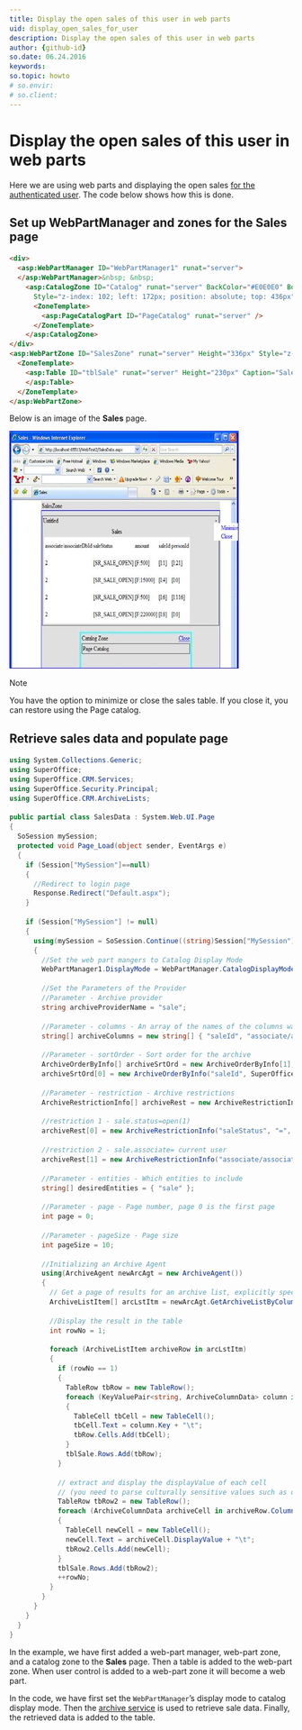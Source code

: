 ```yaml
---
title: Display the open sales of this user in web parts
uid: display_open_sales_for_user
description: Display the open sales of this user in web parts
author: {github-id}
so.date: 06.24.2016
keywords:
so.topic: howto
# so.envir:
# so.client:
---
```


# Display the open sales of this user in web parts

Here we are using web parts and displaying the open sales [for the authenticated user][1]. The code below shows how this is done.

## Set up WebPartManager and zones for the Sales page

```html
<div>
  <asp:WebPartManager ID="WebPartManager1" runat="server">
  </asp:WebPartManager>&nbsp; &nbsp;
    <asp:CatalogZone ID="Catalog" runat="server" BackColor="#E0E0E0" BorderColor="Cyan" BorderStyle="Double" Height="71px"
      Style="z-index: 102; left: 172px; position: absolute; top: 436px" Width="393px">
      <ZoneTemplate>
        <asp:PageCatalogPart ID="PageCatalog" runat="server" />
      </ZoneTemplate>
    </asp:CatalogZone>
</div>
<asp:WebPartZone ID="SalesZone" runat="server" Height="336px" Style="z-index: 101;left: 81px; position: absolute; top: 48px" Width="556px" BorderColor="Blue">
  <ZoneTemplate>
    <asp:Table ID="tblSale" runat="server" Height="230px" Caption="Sales" BorderColor="Blue" CaptionAlign="Top" Width="454px">
    </asp:Table>
  </ZoneTemplate>
</asp:WebPartZone>
```

Below is an image of the **Sales** page.

![03][img1]

> [!NOTE]
> You have the option to minimize or close the sales table. If you close it, you can restore using the Page catalog.

## Retrieve sales data and populate page

```csharp
using System.Collections.Generic;
using SuperOffice;
using SuperOffice.CRM.Services;
using SuperOffice.Security.Principal;
using SuperOffice.CRM.ArchiveLists;

public partial class SalesData : System.Web.UI.Page
{
  SoSession mySession;
  protected void Page_Load(object sender, EventArgs e)
  {
    if (Session["MySession"]==null)
    {
      //Redirect to login page
      Response.Redirect("Default.aspx");
    }

    if (Session["MySession"] != null)
    {
      using(mySession = SoSession.Continue((string)Session["MySession"]))
      {
        //Set the web part mangers to Catalog Display Mode
        WebPartManager1.DisplayMode = WebPartManager.CatalogDisplayMode;

        //Set the Parameters of the Provider
        //Parameter - Archive provider
        string archiveProviderName = "sale";

        //Parameter - columns - An array of the names of the columns wanted.
        string[] archiveColumns = new string[] { "saleId", "associate/associateDbId", "personId", "saleDate", "amount", "saleStatus" };

        //Parameter - sortOrder - Sort order for the archive
        ArchiveOrderByInfo[] archiveSrtOrd = new ArchiveOrderByInfo[1];
        archiveSrtOrd[0] = new ArchiveOrderByInfo("saleId", SuperOffice.Util.OrderBySortType.ASC);

        //Parameter - restriction - Archive restrictions
        ArchiveRestrictionInfo[] archiveRest = new ArchiveRestrictionInfo[2];

        //restriction 1 - sale.status=open(1)
        archiveRest[0] = new ArchiveRestrictionInfo("saleStatus", "=", "1");

        //restriction 2 - sale.associate= current user
        archiveRest[1] = new ArchiveRestrictionInfo("associate/associateDbId", "=", SoContext.CurrentPrincipal.AssociateId.ToString());

        //Parameter - entities - Which entities to include
        string[] desiredEntities = { "sale" };

        //Parameter - page - Page number, page 0 is the first page
        int page = 0;

        //Parameter - pageSize - Page size
        int pageSize = 10;

        //Initializing an Archive Agent
        using(ArchiveAgent newArcAgt = new ArchiveAgent())
        {
          // Get a page of results for an archive list, explicitly specifying the restrictions, orderby and chosen columns
          ArchiveListItem[] arcLstItm = newArcAgt.GetArchiveListByColumns(archiveProviderName, archiveColumns, archiveSrtOrd, archiveRest, desiredEntities,page,  pageSize);

          //Display the result in the table
          int rowNo = 1;

          foreach (ArchiveListItem archiveRow in arcLstItm)
          {
            if (rowNo == 1)
            {
              TableRow tbRow = new TableRow();
              foreach (KeyValuePair<string, ArchiveColumnData> column in archiveRow.ColumnData)
              {
                TableCell tbCell = new TableCell();
                tbCell.Text = column.Key + "\t";
                tbRow.Cells.Add(tbCell);
              }
              tblSale.Rows.Add(tbRow);
            }

            // extract and display the displayValue of each cell
            // (you need to parse culturally sensitive values such as dates to get the correct client display format)
            TableRow tbRow2 = new TableRow();
            foreach (ArchiveColumnData archiveCell in archiveRow.ColumnData.Values)
            {
              TableCell newCell = new TableCell();
              newCell.Text = archiveCell.DisplayValue + "\t";
              tbRow2.Cells.Add(newCell);
            }
            tblSale.Rows.Add(tbRow2);
            ++rowNo;
          }
        }
      }
    }
  }
}
```

In the example, we have first added a web-part manager, web-part zone, and a catalog zone to the **Sales** page. Then a table is added to the web-part zone. When user control is added to a web-part zone it will become a web part.

In the code, we have first set the `WebPartManager`’s display mode to catalog display mode. Then the [archive service][2] is used to retrieve sale data. Finally, the retrieved data is added to the table.

<!-- Referenced links -->
[1]: authenticate-user.md
[2]: ../../netserver/search/iarchiveagent/iarchiveagent.md

<!-- Referenced images -->
[img1]: media/image003.jpg
